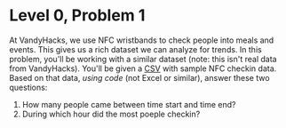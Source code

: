 # Level 0, Problem 1
At VandyHacks, we use NFC wristbands to check people into meals and events. This gives us a rich dataset we can analyze for trends. In this problem, you'll be working with a similar dataset (note: this isn't real data from VandyHacks). You'll be given a [CSV](https://en.wikipedia.org/wiki/Comma-separated_values) with sample NFC checkin data. Based on that data, *using code* (not Excel or similar), answer these two questions:
1. How many people came between time start and time end?
2. During which hour did the most poeple checkin?
